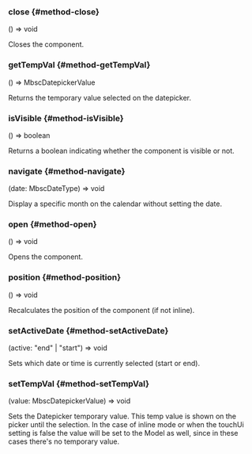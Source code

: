 ### close {#method-close}

() => void


Closes the component.
### getTempVal {#method-getTempVal}

() => MbscDatepickerValue


Returns the temporary value selected on the datepicker.
### isVisible {#method-isVisible}

() => boolean


Returns a boolean indicating whether the component is visible or not.
### navigate {#method-navigate}

(date: MbscDateType) => void


Display a specific month on the calendar without setting the date.
### open {#method-open}

() => void


Opens the component.
### position {#method-position}

() => void


Recalculates the position of the component (if not inline).
### setActiveDate {#method-setActiveDate}

(active: "end" &#124; "start") => void


Sets which date or time is currently selected (start or end).
### setTempVal {#method-setTempVal}

(value: MbscDatepickerValue) => void


Sets the Datepicker temporary value. This temp value is shown on the picker until the selection.
In the case of inline mode or when the touchUi setting is false the value will be set to the Model as well,
since in these cases there&#039;s no temporary value.
